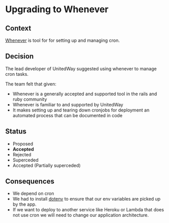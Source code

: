 # Upgrading to Whenever

## Context
[Whenever](https://github.com/javan/whenever) is tool for for setting up and managing cron.

## Decision
The lead developer of UnitedWay suggested using whenever to manage cron tasks.

The team felt that given:
* Whenever is a generally accepted and supported tool in the rails and ruby community
* Whenever is familiar to and supported by UnitedWay
* It makes setting up and tearing down cronjobs for deployment an automated process that can be documented in code

## Status
* Proposed
* __Accepted__
* Rejected
* Superceded
* Accepted (Partially superceded)

## Consequences
- We depend on cron
- We had to install [dotenv](https://github.com/bkeepers/dotenv) to ensure that our env variables are picked up by the app.
- If we want to deploy to another service like Heroku or Lambda that does not use cron we will need to change our application architecture.
